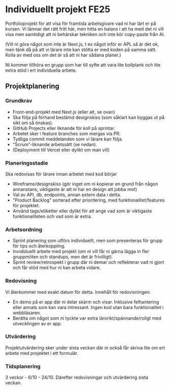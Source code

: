 # Individuellt projekt FE25
Portfolioprojekt för att visa för framtida arbetsgivare vad ni har lärt er på kursen. Vi lämnar det rätt fritt här, men hitta en balans i att ha med det ni vill visa men samtidigt att ni behärskar tekniken och inte kör copy-paste från AI. 

(Vill ni göra något som inte är Next.js, t ex något inför er APL så är det ok, men tänk då på att vi lärare inte kan stötta er med koden på samma sätt. Kolla av med oss om det är så att ni har sådana planer.)

Ni kommer tillhöra en grupp som har till syfte att vara lite bollplank och lite extra stöd i ert individuella arbete.

## Projektplanering
### Grundkrav
* Front-end-projekt med Next.js (eller alt, se ovan)
* Ska följa på förhand bestämd designskiss (som såklart kan byggas ut på sikt om så önskas).
* GitHub Projects eller liknande för koll på sprintar.
* Arbetet sker i feature branches som mergas via PR. 
* Tydliga commit meddelanden som vi lärare kan följa.
* “Scrum”-liknande arbetssätt (se nedan). 
* (Deployment till Vercel eller dylikt om man vill)

### Planeringsstadie
Ska redovisas för lärare innan arbetet med kod börjar
* Wireframe/designskiss (gör inget om ni kopierar en grund från någon annanstans, viktigaste är att ni har en design att jobba mot)
* Val av API, db, endpoints, annan extern data i detta.
* “Product Backlog” sorterad efter prioritering, med funktionalitet/features för projektet.
* Använd tags/etiketter eller dylikt för att ange vad som är viktigaste funktionaliteten och vad som är extra.

### Arbetsordning
* Sprint planering som utförs individuellt, men som presenteras för grupp för tips och återkoppling.
* Invididuellt arbete med projekt (om ni vill får ni gärna lägga in fler gruppmöten och standups, men det är frivilligt).
* Sprint review/retrospekt i grupp där ni demar och reflekterar vad ni gjort och får stöd med hur ni kan arbeta vidare.

### Redovisning
Vi återkommer med exakt datum för detta. Innehåll för redovisningen:
* En demo på er app där ni delar skärm och visar. Inklusive felhantering eller annats som kan vara intressant. Ingen kod utan bara funktionalitet i webbläsaren.
* Berätta om något som ni tyckte var extra lärorikt/spännande/roligt med utvecklingen av er app.

### Utvärdering
Projektutvärdering sker under sista veckan där ni också får skriva lite om ert arbete med projektet i ett formulär. 

### Tidsplanering
3 veckor - 6/10 - 24/10. Därefter redovisningar och utvärdering sista veckan. 
